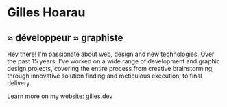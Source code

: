 # Gilles Hoarau
## ≈ développeur ≈ graphiste

Hey there! I'm passionate about web, design and new technologies.
Over the past 15 years, I've worked on a wide range of development and graphic design projects,
covering the entire process from creative brainstorming,
through innovative solution finding and meticulous execution,
to final delivery.

Learn more on my website: gilles.dev
